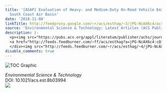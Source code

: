 ```yaml
---
title: '[ASAP] Evaluation of Heavy- and Medium-Duty On-Road Vehicle Emissions in California’s
  South Coast Air Basin'
date: '2018-11-08'
linkTitle: http://feedproxy.google.com/~r/acs/esthag/~3/jPG-NcAX6c4/acs.est.8b03994
source: 'Environmental Science & Technology: Latest Articles (ACS Publications)'
description: |-
  <p><img src="https://pubs.acs.org/appl/literatum/publisher/achs/journals/content/esthag/0/esthag.ahead-of-print/acs.est.8b03994/20181107/images/medium/es-2018-03994q_0007.gif" alt="TOC Graphic"/></p><div><cite>Environmental Science & Technology</cite></div><div>DOI: 10.1021/acs.est.8b03994</div><div class="feedflare">
  <a href="http://feeds.feedburner.com/~ff/acs/esthag?a=jPG-NcAX6c4:cQfAHn6xrQA:yIl2AUoC8zA"><img src="http://feeds.feedburner.com/~ff/acs/esthag?d=yIl2AUoC8zA" border="0"></img></a>
  </div><img src="http://feeds.feedburner.com/~r/acs/esthag/~4/jPG-NcAX6c4" height="1" width="1" ...
disable_comments: true
---
```

<p><img src="https://pubs.acs.org/appl/literatum/publisher/achs/journals/content/esthag/0/esthag.ahead-of-print/acs.est.8b03994/20181107/images/medium/es-2018-03994q_0007.gif" alt="TOC Graphic"/></p><div><cite>Environmental Science & Technology</cite></div><div>DOI: 10.1021/acs.est.8b03994</div><div class="feedflare">
<a href="http://feeds.feedburner.com/~ff/acs/esthag?a=jPG-NcAX6c4:cQfAHn6xrQA:yIl2AUoC8zA"><img src="http://feeds.feedburner.com/~ff/acs/esthag?d=yIl2AUoC8zA" border="0"></img></a>
</div><img src="http://feeds.feedburner.com/~r/acs/esthag/~4/jPG-NcAX6c4" height="1" width="1" ...